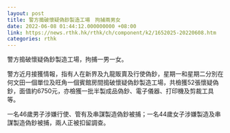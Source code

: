 ```yaml
---
layout: post
title: 警方搗破懷疑偽鈔製造工場　拘捕兩男女
date: 2022-06-08 01:44:12.000000000 +08:00
link: https://news.rthk.hk/rthk/ch/component/k2/1652025-20220608.htm
categories: rthk
---
```


警方搗破懷疑偽鈔製造工場，拘捕一男一女。

警方近月接獲情報，指有人在新界及九龍販賣及行使偽鈔，星期一和星期二分別在何文田一個單位及旺角一個賓館房間搗破懷疑偽鈔製造工場，共檢獲52張懷疑偽鈔，面值約6750元，亦檢獲一批半製成品偽鈔、電子儀器、打印機及剪裁工具等。

一名46歲男子涉嫌行使、管有及串謀製造偽鈔被捕；一名44歲女子涉嫌製造及串謀製造偽鈔被捕，兩人正被扣留調查。
